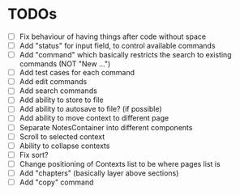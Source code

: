 # TODOs

- [ ] Fix behaviour of having things after code without space
- [ ] Add "status" for input field, to control available commands
- [ ] Add "command" which basically restricts the search to existing commands (NOT "New ...")
- [ ] Add test cases for each command
- [ ] Add edit commands
- [ ] Add search commands
- [ ] Add ability to store to file
- [ ] Add ability to autosave to file? (if possible)
- [ ] Add ability to move context to different page
- [ ] Separate NotesContainer into different components
- [ ] Scroll to selected context
- [ ] Ability to collapse contexts
- [ ] Fix sort?
- [ ] Change positioning of Contexts list to be where pages list is
- [ ] Add "chapters" (basically layer above sections)
- [ ] Add "copy" command
